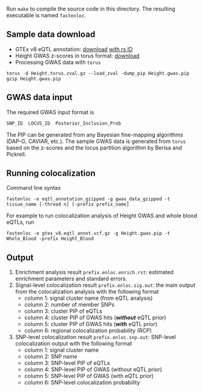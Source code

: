 Run ``make`` to compile the source code in this directory. The resulting executable is named ``fastenloc``.

## Sample data download

+ GTEx v8 eQTL annotation: [download](https://drive.google.com/open?id=1kfH_CffxyCtZcx3z7k63rIARNidLv1_P) [with rs ID](https://drive.google.com/open?id=1rSaHenk8xOFtQo7VuDZevRkjUz6iwuj0)
+ Height GWAS z-scores in torus format: [download](https://drive.google.com/open?id=1kxZge6NQ8_8oJjVhkO4lKdmZiG2jbu1m)
+ Processing GWAS data with ``torus``

```
torus -d Height.torus.zval.gz --load_zval -dump_pip Height.gwas.pip
gzip Height.gwas.pip
```

## GWAS data input

The required GWAS input format is

```
SNP_ID  LOCUS_ID  Posterior_Inclusion_Prob
```

The PIP can be generated from any Bayesian fine-mapping algorithms (DAP-G, CAVIAR, etc.). The sample GWAS data is generated from ```torus``` based on the z-scores and the locus partition algorithm by Berisa and Pickrell.   



## Running colocalization

Command line syntax

```
fastenloc -e eqtl_annotation_gzipped -g gwas_data_gzipped -t tissue_name [-thread n] [-prefix prefix_name]
```
For example to run colocalization analysis of Height GWAS and whole blood eQTLs, run

```
fastenloc -e gtex_v8.eqtl_annot.vcf.gz -g Height.gwas.pip -t Whole_Blood -prefix Height_Blood
```

## Output

1. Enrichment analysis result ``prefix.enloc.enrich.rst``: estimated enrichment parameters and standard errors.
2. Signal-level colocalization result ``prefix.enloc.sig.out``:  the main output from the colocalization analysis with the following format
    + column 1: signal cluster name (from eQTL analysis)
    + column 2: number of member SNPs
    + column 3: cluster PIP of eQTLs
    + column 4: cluster PIP of GWAS hits (***without*** eQTL prior)
    + column 5: cluster PIP of GWAS hits (***with*** eQTL prior)
    + column 6: regional colocalization probability (RCP)
3. SNP-level colocalization result ``prefix.enloc.snp.out``: SNP-level colocalization output with the following format
    + column 1: signal cluster name
    + column 2: SNP name
    + column 3: SNP-level PIP of eQTLs
    + column 4: SNP-level PIP of GWAS (without eQTL prior)
    + column 5: SNP-level PIP of GWAS (with eQTL prior)
    + column 6: SNP-level colocalization probability


